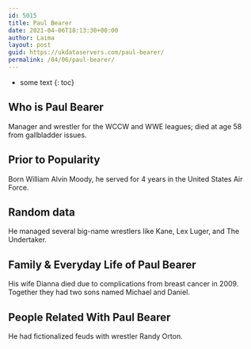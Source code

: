 ```yaml
---
id: 5015
title: Paul Bearer
date: 2021-04-06T18:13:30+00:00
author: Laima
layout: post
guid: https://ukdataservers.com/paul-bearer/
permalink: /04/06/paul-bearer/
---
```


* some text
{: toc}


## Who is Paul Bearer
                  
                  
                  
Manager and wrestler for the WCCW and WWE leagues; died at age 58 from gallbladder issues.
                  
              
            
              
            
                
                
                
## Prior to Popularity
                  
                  
                  
Born William Alvin Moody, he served for 4 years in the United States Air Force.
                  
              
            
              
            
                
                
                
## Random data
                  
                  
                  
He managed several big-name wrestlers like Kane, Lex Luger, and The Undertaker.
                  
              
            
              
            
                
                
                
## Family & Everyday Life of Paul Bearer
                  
                  
                  
His wife Dianna died due to complications from breast cancer in 2009. Together they had two sons named Michael and Daniel.
                  
              
            
              
            
                
                
                
## People Related With Paul Bearer
                  
                  
                  
He had fictionalized feuds with wrestler Randy Orton.
                  
              
            
              
            
                
              
            
              
              
            
            
              
            
          
          
          